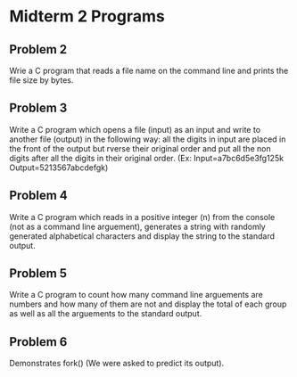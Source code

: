 # Midterm 2 Programs
## Problem 2
Wrie a C program that reads a file name on the command line and prints the file size by bytes.
## Problem 3
Write a C program which opens a file (input) as an input and write to another file (output) in the following way: all the digits
in input are placed in the front of the output but rverse their original order and put all the non digits after all the digits in
their original order. (Ex: Input=a7bc6d5e3fg125k Output=5213567abcdefgk)
## Problem 4
Write a C program which reads in a positive integer (n) from the console (not as a command line arguement), generates a string with
randomly generated alphabetical characters and display the string to the standard output.
## Problem 5
Write a C program to count how many command line arguements are numbers and how many  of them are not and display the total of each 
group as well as all the arguements to the standard output.
## Problem 6
Demonstrates fork() (We were asked to predict its output).
